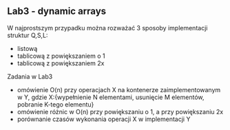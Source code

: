 Lab3 - dynamic arrays
---------------------

W najprostszym przypadku można rozważać 3 sposoby implementacji struktur Q,S,L:

- listową
- tablicową z powiększaniem o 1
- tablicową z powiększaniem 2x

Zadania w Lab3

- omówienie O(n) przy operacjach X na kontenerze zaimplementowanym w Y, gdzie X:{wypełnienie N elementami, usunięcie M elementów, pobranie K-tego elementu}
- omówienie różnic w O(n) przy powiększaniu o 1, a przy powiększaniu 2x
- porównanie czasów wykonania operacji X w implementacji Y
